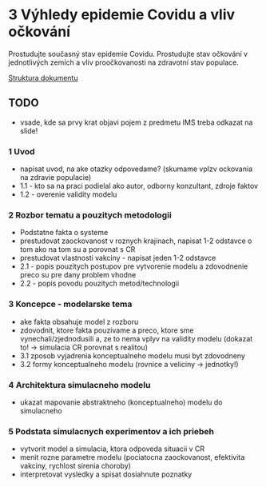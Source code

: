 # 3 Výhledy epidemie Covidu a vliv očkování

Prostudujte současný stav epidemie Covidu. Prostudujte stav očkování v jednotlivých zemích a vliv proočkovanosti na zdravotní stav populace.

[Struktura dokumentu](http://perchta.fit.vutbr.cz/vyuka-ims/16)

## TODO
- vsade, kde sa prvy krat objavi pojem z predmetu IMS treba odkazat na slide!

### 1 Uvod
- napisat uvod, na ake otazky odpovedame? (skumame vplzv ockovania na zdravie populacie)
- 1.1 - kto sa na praci podielal ako autor, odborny konzultant, zdroje faktov
- 1.2 - overenie validity modelu

### 2 Rozbor tematu a pouzitych metodologii
- Podstatne fakta o systeme
- prestudovat zaockovanost v roznych krajinach, napisat 1-2 odstavce o tom ako na tom su a porovnat s CR
- prestudovat vlastnosti vakciny - napisat jeden 1-2 odstavce
- 2.1 - popis pouzitych postupov pre vytvorenie modelu a zdovodnenie preco su pre dany problem vhodne
- 2.2 - popis povodu pouzitych metod/technologii

### 3 Koncepce - modelarske tema
- ake fakta obsahuje model z rozboru
- zdovodnit, ktore fakta pouzivame a preco, ktore sme vynechali/zjednodusili a, ze to nema vplyv na validity modelu (dokazat to! -> simulacia CR porovnat s realitou)
- 3.1 zposob vyjadrenia konceptualneho modelu musi byt zdovodneny
- 3.2 formy konceptualneho modelu (rovnice a veliciny -> jednotky!)

### 4 Architektura simulacneho modelu
- ukazat mapovanie abstraktneho (konceptualneho) modelu do simulacneho

### 5 Podstata simulacnych experimentov a ich priebeh



- vytvorit model a simulacia, ktora odpoveda situacii v CR
- menit rozne parametre modelu (pociatocna zaockovanost, efektivita vakciny, rychlost sirenia choroby)
- interpretovat vysledky a spisat dosiahnute poznatky
